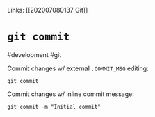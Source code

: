 Links: [[202007080137 Git]]

# `git commit`
#development #git 

Commit changes w/ external `.COMMIT_MSG` editing:

	git commit
	
Commit changes w/ inline commit message:

	git commit -m "Initial commit"
